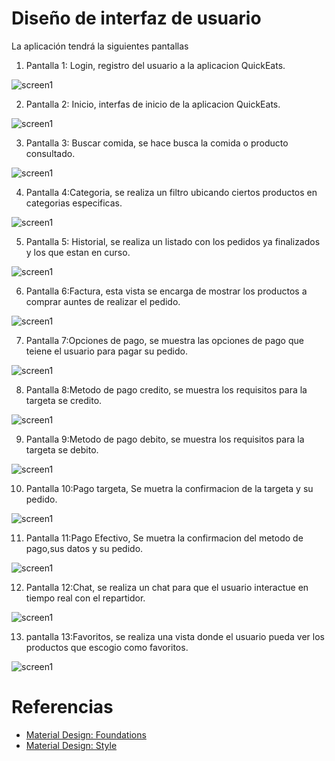 # Diseño de interfaz de usuario

La aplicación tendrá la siguientes pantallas

1. Pantalla 1: Login, registro del usuario a la aplicacion QuickEats.

![screen1](images/Login.png)

2. Pantalla 2: Inicio, interfas de inicio de la aplicacion QuickEats.

![screen1](images/inicio.png) 
 
3. Pantalla 3: Buscar comida, se hace busca la comida o producto consultado.

![screen1](images/Buscar_comida.png) 
   
4. Pantalla 4:Categoria, se realiza un filtro ubicando ciertos productos en categorias especificas.

![screen1](images/Categotia_comida.png) 
   
5. Pantalla 5: Historial, se realiza un listado con los pedidos ya finalizados y los que estan en curso.

![screen1](images/Historial.png) 
   
6. Pantalla 6:Factura, esta vista se encarga de mostrar los productos a comprar auntes de realizar el pedido.

![screen1](images/FACTURA.png) 
    
7. Pantalla 7:Opciones de pago, se muestra las opciones de pago que teiene el usuario para pagar su pedido.

![screen1](images/Opciones_pago.png) 

8.  Pantalla 8:Metodo de pago credito, se muestra los requisitos para la targeta se credito.
 
![screen1](images/Metodo_credito.png)

9. Pantalla 9:Metodo de pago debito, se muestra los requisitos para la targeta se debito.

![screen1](images/Metodo_debito.png)

10. Pantalla 10:Pago targeta, Se muetra la confirmacion de la targeta y su pedido.

![screen1](images/Pago_targeta.png)

11. Pantalla 11:Pago Efectivo, Se muetra la confirmacion del metodo de pago,sus datos y su pedido.

![screen1](images/Pago_efectivo.png)
 
12. Pantalla 12:Chat, se realiza un chat para que el usuario interactue en tiempo real con el repartidor.

![screen1](images/Chat.png)

13. pantalla 13:Favoritos, se realiza una vista donde el usuario pueda ver los productos que escogio como favoritos.

![screen1](images/Favoritos.png)

# Referencias

- [Material Design: Foundations](https://m3.material.io/foundations)
- [Material Design: Style](https://m3.material.io/styles)

